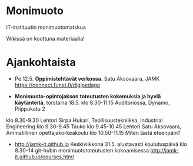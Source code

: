 # Monimuoto
IT-instituutin monimuotomatskua

Wikissä on koottuna materiaalia!

# Ajankohtaista
* Pe 12.5. **Oppimistehtävät verkossa.** Satu Aksovaara, JAMK
https://connect.funet.fi/digipedago

* **Monimuoto-opintojakson toteutusten kokemuksia ja hyviä käytänteitä**, 
torstaina 18.5. klo 8.30-11.15 Auditoriossa, Dynamo, Piippukatu 2

klo  8.30-9.30    Lehtori Sirpa Hukari, Teollisuustekniikka, Industrial Engineering
klo  9.30-9.45    Tauko
klo  9.45-10.45  Lehtori Satu Aksovaara, Ammatillinen opettajakorkeakoulu
klo 10.50-11.15 Miten tästä eteenpäin?

* http://jamk-it.github.io
Keskiviikkona 31.5. alustavasti koulutuspäivä klo 8.30-14 git-hubin monimuotototeutusten kokoamisessa http://jamk-it.github.io/courses.html


